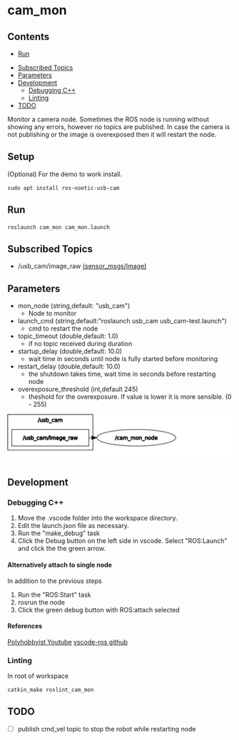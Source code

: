 # cam_mon

## Contents

- [Run](#run)
<!-- - [Setup](#setup)  -->
<!-- - [Published Topics](#published-topics) -->
- [Subscribed Topics](#subscribed-topics)
- [Parameters](#parameters)
- [Development](#development)
  - [Debugging C++](#debugging-c)
  - [Linting](#linting)
- [TODO](#todo)

Monitor a camera node.
Sometimes the ROS node is running without showing any errors,  however no topics are published. In case the camera is not publishing or the image is overexposed then it will restart the node. 

## Setup 
(Optional) For the demo to work install.

    sudo apt install ros-noetic-usb-cam
    

## Run

    roslaunch cam_mon cam_mon.launch 

<!-- ## Published Topics

- chatter [std_msgs/String](https://docs.ros.org/en/melodic/api/std_msgs/html/msg/String.html) -->

## Subscribed Topics

- /usb_cam/image_raw [(sensor_msgs/Image)](https://docs.ros.org/en/noetic/api/sensor_msgs/html/msg/Image.html)

## Parameters

- mon_node (string,default: "usb_cam")
  - Node to monitor
- launch_cmd (string,default:"roslaunch usb_cam usb_cam-test.launch")
  - cmd to restart the node
- topic_timeout (double,default: 1.0)
  - if no topic received during duration
- startup_delay (double,default: 10.0)
  - wait time in seconds until node is fully started before monitoring
- restart_delay (double,default: 10.0)
  - the shutdown takes time, wait time in seconds before restarting node
- overexposure_threshold (int,default 245)
  - theshold for the overexposure. If value is lower it is more sensible. (0 - 255)

![graph](assets/rosgraph.svg)

## Development

### Debugging C++

1. Move the .vscode folder into the workspace directory. 
2. Edit the launch.json file as necessary.
3. Run the "make_debug" task
4. Click the Debug button on the left side in vscode. Select "ROS:Launch" and click the the green arrow.

#### Alternatively attach to single node

In addition to the previous steps 
1. Run the "ROS:Start" task
2. rosrun the node
3. Click the green debug button with ROS:attach selected

#### References
[Polyhobbyist Youtube](https://www.youtube.com/watch?v=uqqHgYsskJI)
[vscode-ros github](https://github.com/ms-iot/vscode-ros/blob/master/doc/debug-support.mdA)

### Linting

In root of workspace

    catkin_make roslint_cam_mon

## TODO

- [ ] publish cmd_vel topic to stop the robot while restarting node